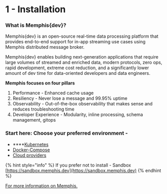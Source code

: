 # 1 - Installation

### What is Memphis{dev}?

Memphis{dev} is an open-source real-time data processing platform that provides end-to-end support for in-app streaming use cases using Memphis distributed message broker.&#x20;

Memphis{dev} enables building next-generation applications that require large volumes of streamed and enriched data, modern protocols, zero ops, rapid development, extreme cost reduction, and a significantly lower amount of dev time for data-oriented developers and data engineers.

**Memphis focuses on four pillars**

1. Performance - Enhanced cache usage
2. Resiliency - Never lose a message and 99.95% uptime
3. Observability - Out-of-the-box observability that makes sense and reduces troubleshooting time
4. Developer Experience - Modularity, inline processing, schema management, gitops

### **Start here: Choose your preferred environment -**&#x20;

* ****[Kubernetes](deployment/kubernetes.md)
* [Docker-Compose](deployment/docker-compose.md#step-1-download-compose.yaml-file)
* [Cloud providers](deployment/cloud-deployment/)

{% hint style="info" %}
If you prefer not to install - Sandbox [https://sandbox.memphis.dev](https://sandbox.memphis.dev)
{% endhint %}

[For more information on Memphis.](memphis/overview.md)
